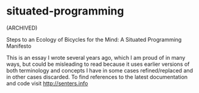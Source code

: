# situated-programming

(ARCHIVED)

Steps to an Ecology of Bicycles for the Mind: A Situated Programming Manifesto

This is an essay I wrote several years ago, which I am proud of in many ways, but could be misleading to read because it uses earlier versions of both terminology and concepts I have in some cases refined/replaced and in other cases discarded.  To find references to the latest documentation and code visit http://senters.info
